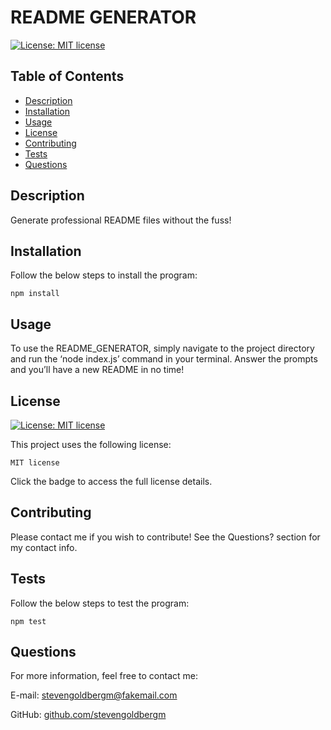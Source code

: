 
  # README GENERATOR

  [![License: MIT license](https://img.shields.io/badge/License-MIT-yellow.svg)](https://opensource.org/licenses/MIT)

  ## Table of Contents
  * [Description](#description)
  * [Installation](#installation)
  * [Usage](#usage)
  * [License](#license)
  * [Contributing](#contributing)
  * [Tests](#tests)
  * [Questions](#questions)

  ## Description

  Generate professional README files without the fuss!

  ## Installation

  Follow the below steps to install the program:

    npm install

  ## Usage

  To use the README_GENERATOR, simply navigate to the project directory and run the ‘node index.js’ command in your terminal. Answer the prompts and you’ll have a new README in no time!

  
  ## License
  
  [![License: MIT license](https://img.shields.io/badge/License-MIT-yellow.svg)](https://opensource.org/licenses/MIT)

  This project uses the following license: 
  
    MIT license

  Click the badge to access the full license details.
  

  ## Contributing

  Please contact me if you wish to contribute! See the Questions? section for my contact info.

  ## Tests

  Follow the below steps to test the program:

    npm test

  ## Questions

  For more information, feel free to contact me:

  E-mail: [stevengoldbergm@fakemail.com](mailto:stevengoldbergm@fakemail.com)

  GitHub: [github.com/stevengoldbergm](https://github.com/stevengoldbergm)
  